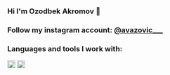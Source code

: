 ### Hi I'm Ozodbek Akromov 👋
### Follow my instagram account: [@avazovic___](https://instagram.com/avazovic___/)
### Languages and tools I work with: 
<code><img src="https://w7.pngwing.com/pngs/201/90/png-transparent-logo-html-html5.png" width="18px"></code>
<code><img src="https://cdn.freebiesupply.com/logos/large/2x/css3-logo-png-transparent.png" width="18px"></code>

                                                                                                                                                                                                                                                                       
